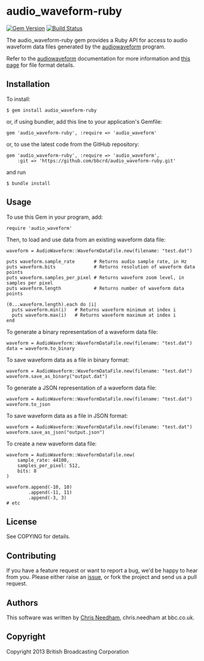 # audio_waveform-ruby

[![Gem Version](https://badge.fury.io/rb/audio_waveform-ruby.png)](http://rubygems.org/gems/audio_waveform-ruby) [![Build Status](https://travis-ci.org/bbcrd/audio_waveform-ruby.png?branch=master)](https://travis-ci.org/bbcrd/audio_waveform-ruby)

The audio_waveform-ruby gem provides a Ruby API for access to audio waveform data
files generated by the [audiowaveform](https://github.com/bbcrd/audiowaveform) program.

Refer to the [audiowaveform](https://github.com/bbcrd/audiowaveform) documentation for more information and [this page](https://github.com/bbcrd/audiowaveform/blob/master/doc/DataFormat.md) for file format details.

## Installation

To install:

    $ gem install audio_waveform-ruby

or, if using bundler, add this line to your application's Gemfile:

    gem 'audio_waveform-ruby', :require => 'audio_waveform'

or, to use the latest code from the GitHub repository:

    gem 'audio_waveform-ruby', :require => 'audio_waveform',
        :git => 'https://github.com/bbcrd/audio_waveform-ruby.git'

and run

    $ bundle install

## Usage

To use this Gem in your program, add:

    require 'audio_waveform'

Then, to load and use data from an existing waveform data file:

    waveform = AudioWaveform::WaveformDataFile.new(filename: "test.dat")

    puts waveform.sample_rate       # Returns audio sample rate, in Hz
    puts waveform.bits              # Returns resolution of waveform data points
    puts waveform.samples_per_pixel # Returns waveform zoom level, in samples per pixel
    puts waveform.length            # Returns number of waveform data points

    (0...waveform.length).each do |i|
      puts waveform.min(i)   # Returns waveform minimum at index i
      puts waveform.max(i)   # Returns waveform maximum at index i
    end

To generate a binary representation of a waveform data file:

    waveform = AudioWaveform::WaveformDataFile.new(filename: "test.dat")
    data = waveform.to_binary

To save waveform data as a file in binary format:

    waveform = AudioWaveform::WaveformDataFile.new(filename: "test.dat")
    waveform.save_as_binary("output.dat")

To generate a JSON representation of a waveform data file:

    waveform = AudioWaveform::WaveformDataFile.new(filename: "test.dat")
    waveform.to_json

To save waveform data as a file in JSON format:

    waveform = AudioWaveform::WaveformDataFile.new(filename: "test.dat")
    waveform.save_as_json("output.json")

To create a new waveform data file:

    waveform = AudioWaveform::WaveformDataFile.new(
        sample_rate: 44100,
        samples_per_pixel: 512,
        bits: 8
    )

    waveform.append(-10, 10)
            .append(-11, 11)
            .append(-3, 3)
    # etc

## License

See COPYING for details.

## Contributing

If you have a feature request or want to report a bug, we'd be happy to hear from you. Please either raise an [issue](https://github.com/bbcrd/audio_waveform-ruby/issues), or fork the project and send us a pull request.

## Authors

This software was written by [Chris Needham](https://github.com/chrisn), chris.needham at bbc.co.uk.

## Copyright

Copyright 2013 British Broadcasting Corporation
